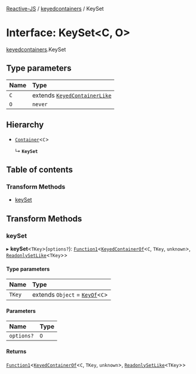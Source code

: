 [Reactive-JS](../README.md) / [keyedcontainers](../modules/keyedcontainers.md) / KeySet

# Interface: KeySet<C, O\>

[keyedcontainers](../modules/keyedcontainers.md).KeySet

## Type parameters

| Name | Type |
| :------ | :------ |
| `C` | extends [`KeyedContainerLike`](keyedcontainers.KeyedContainerLike.md) |
| `O` | `never` |

## Hierarchy

- [`Container`](containers.Container.md)<`C`\>

  ↳ **`KeySet`**

## Table of contents

### Transform Methods

- [keySet](keyedcontainers.KeySet.md#keyset)

## Transform Methods

### keySet

▸ **keySet**<`TKey`\>(`options?`): [`Function1`](../modules/functions.md#function1)<[`KeyedContainerOf`](../modules/keyedcontainers.md#keyedcontainerof)<`C`, `TKey`, `unknown`\>, [`ReadonlySetLike`](containers.ReadonlySetLike.md)<`TKey`\>\>

#### Type parameters

| Name | Type |
| :------ | :------ |
| `TKey` | extends `Object` = [`KeyOf`](../modules/keyedcontainers.md#keyof)<`C`\> |

#### Parameters

| Name | Type |
| :------ | :------ |
| `options?` | `O` |

#### Returns

[`Function1`](../modules/functions.md#function1)<[`KeyedContainerOf`](../modules/keyedcontainers.md#keyedcontainerof)<`C`, `TKey`, `unknown`\>, [`ReadonlySetLike`](containers.ReadonlySetLike.md)<`TKey`\>\>
